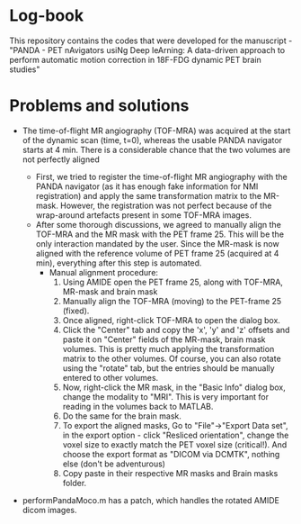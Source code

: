 # Log-book
This repository contains the codes that were developed for the manuscript - "PANDA - PET nAvigators usiNg Deep leArning: A data-driven approach to perform automatic motion correction in 18F-FDG dynamic PET brain studies"

# Problems and solutions

* The time-of-flight MR angiography (TOF-MRA) was acquired at the start of the dynamic scan (time, t=0), whereas the usable PANDA navigator starts at 4 min. There is a considerable chance that the two volumes are not perfectly aligned
  * First, we tried to register the time-of-flight MR angiography with the PANDA navigator (as it has enough fake information for NMI registration) and apply the same transformation matrix to the MR-mask. However, the registration was not perfect because of the wrap-around artefacts present in some TOF-MRA images.
  * After some thorough discussions, we agreed to manually align the TOF-MRA and the MR mask with the PET frame 25. This will be the only interaction mandated by the user. Since the MR-mask is now aligned with the reference volume of PET frame 25 (acquired at 4 min), everything after this step is automated. 
    * Manual alignment procedure: 
      1. Using AMIDE open the PET frame 25, along with TOF-MRA, MR-mask and brain mask
      2. Manually align the TOF-MRA (moving) to the PET-frame 25 (fixed).
      3. Once aligned, right-click TOF-MRA to open the dialog box. 
      4. Click the "Center" tab and copy the 'x', 'y' and 'z' offsets and paste it on "Center" fields of the MR-mask, brain mask volumes. This is pretty much applying the transformation matrix to the other volumes. Of course, you can also rotate using the "rotate" tab, but the entries should be manually entered to other volumes.
      5. Now, right-click the MR mask, in the "Basic Info" dialog box, change the modality to "MRI". This is very important for reading in the volumes back to MATLAB.
      6. Do the same for the brain mask.
      7. To export the aligned masks, Go to "File"->"Export Data set", in the export option - click "Resliced orientation", change the voxel size to exactly match the PET voxel size (critical!). And choose the export format as "DICOM via DCMTK", nothing else (don't be adventurous)
      8. Copy paste in their respective MR masks and Brain masks folder. 

* performPandaMoco.m has a patch, which handles the rotated AMIDE dicom images.
     
    
